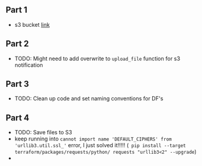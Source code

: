 ## Part 1
* s3 bucket [link](https://s3.us-east-1.amazonaws.com/yossi-rearc-test/api_rest/)

## Part 2
* TODO: Might need to add overwrite to `upload_file` function for s3 notification

## Part 3
* TODO: Clean up code and set naming conventions for DF's

## Part 4
* TODO: Save files to S3
* keep running into `cannot import name 'DEFAULT_CIPHERS' from 'urllib3.util.ssl_'` error, I just solved it!!!!! (` pip install --target terraform/packages/requests/python/ requests "urllib3<2" --upgrade`)
*